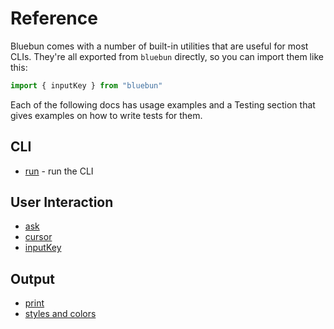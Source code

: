 # Reference

Bluebun comes with a number of built-in utilities that are useful for most CLIs. They're all exported from `bluebun` directly, so you can import them like this:

```typescript
import { inputKey } from "bluebun"
```

Each of the following docs has usage examples and a Testing section that gives examples on how to write tests for them.

## CLI

- [run](./reference/run.md) - run the CLI

## User Interaction

- [ask](./reference/ask.md)
- [cursor](./reference/cursor.md)
- [inputKey](./reference/inputKey.md)

## Output

- [print](./reference/print.md)
- [styles and colors](./reference/styles.md)
